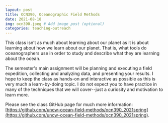```yaml
---
layout: post
title: OCN390, Oceanographic Field Methods
date: 2021-08-18
img: ocn390.jpeg # Add image post (optional)
categories: teaching-outreach
---
```


This class isn’t as much about learning about our planet as it is about learning about how we learn about our planet. That is, what tools do oceanographers use in order to study and describe what they are learning about the ocean.

The semester's main assignment will be planning and executing a field expedition, collecting and analyzing data, and presenting your results. I hope to keep the class as hands-on and interactive as possible as this is very much a learn-by-doing topic. I do not expect you to have practice in many of the techniques that we will cover--just a curiosity and motivation to learn more.

Please see the class GitHub page for much more information: [https://github.com/uncw-ocean-field-methods/ocn390_2021spring](https://github.com/uncw-ocean-field-methods/ocn390_2021spring).